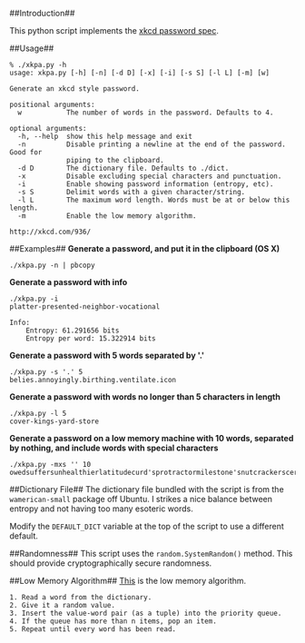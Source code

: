 ##Introduction##

This python script implements the [xkcd password spec](http://xkcd.com/936/).

##Usage##

```
% ./xkpa.py -h
usage: xkpa.py [-h] [-n] [-d D] [-x] [-i] [-s S] [-l L] [-m] [w]

Generate an xkcd style password.

positional arguments:
  w           The number of words in the password. Defaults to 4.

optional arguments:
  -h, --help  show this help message and exit
  -n          Disable printing a newline at the end of the password. Good for
              piping to the clipboard.
  -d D        The dictionary file. Defaults to ./dict.
  -x          Disable excluding special characters and punctuation.
  -i          Enable showing password information (entropy, etc).
  -s S        Delimit words with a given character/string.
  -l L        The maximum word length. Words must be at or below this length.
  -m          Enable the low memory algorithm.

http://xkcd.com/936/
```

##Examples##
**Generate a password, and put it in the clipboard (OS X)**

	./xkpa.py -n | pbcopy

**Generate a password with info**

	./xkpa.py -i
	platter-presented-neighbor-vocational

	Info:
  		Entropy: 61.291656 bits
  		Entropy per word: 15.322914 bits

**Generate a password with 5 words separated by '.'**
 
	./xkpa.py -s '.' 5
	belies.annoyingly.birthing.ventilate.icon
	
**Generate a password with words no longer than 5 characters in length**

	./xkpa.py -l 5
	cover-kings-yard-store

**Generate a password on a low memory machine with 10 words, separated by nothing, and include words with special characters**

	./xkpa.py -mxs '' 10
	owedsuffersunhealthierlatitudecurd'sprotractormilestone'snutcrackerscertifypossession's

##Dictionary File##
The dictionary file bundled with the script is from the `wamerican-small` package off Ubuntu. I strikes a nice balance between entropy and not having too many esoteric words.
 
Modify the `DEFAULT_DICT` variable at the top of the script to use a different default.

##Randomness##
This script uses the `random.SystemRandom()` method. This should provide cryptographically secure randomness.

##Low Memory Algorithm##
[This](http://blog.usrsb.in/blog/2012/01/11/picking-random-items-from-a-file/) is the low memory algorithm.

	1. Read a word from the dictionary.
	2. Give it a random value.
	3. Insert the value-word pair (as a tuple) into the priority queue.
	4. If the queue has more than n items, pop an item.
	5. Repeat until every word has been read.
